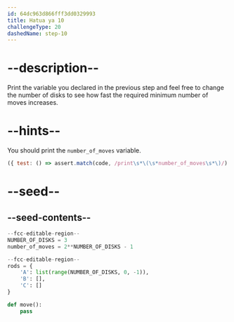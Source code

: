 ```yaml
---
id: 64dc963d866fff3dd0329993
title: Hatua ya 10
challengeType: 20
dashedName: step-10
---
```


# --description--

Print the variable you declared in the previous step and feel free to change the number of disks to see how fast the required minimum number of moves increases.

# --hints--

You should print the `number_of_moves` variable.

```js
({ test: () => assert.match(code, /print\s*\(\s*number_of_moves\s*\)/) })

```

# --seed--

## --seed-contents--

```py
--fcc-editable-region--
NUMBER_OF_DISKS = 3
number_of_moves = 2**NUMBER_OF_DISKS - 1

--fcc-editable-region--
rods = {
    'A': list(range(NUMBER_OF_DISKS, 0, -1)),
    'B': [],
    'C': []
}

def move():
    pass
```
